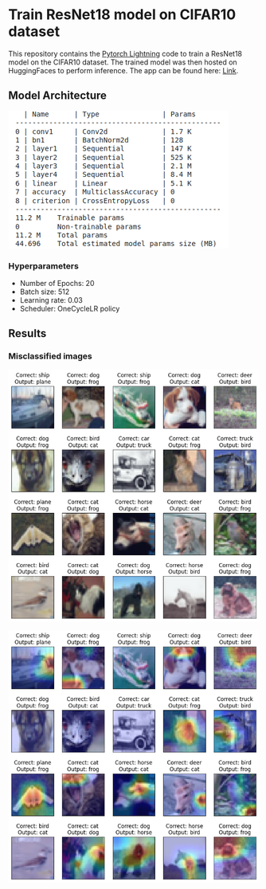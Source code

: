 # Train ResNet18 model on CIFAR10 dataset

This repository contains the [Pytorch Lightning](https://lightning.ai/docs/pytorch/stable/) code to train a ResNet18 model on the CIFAR10 dataset.
The trained model was then hosted on HuggingFaces to perform inference. The app can be found here: [Link](https://huggingface.co/spaces/varsha-raveendran/gradcam_app_demo).

## Model Architecture

![Model Architecture](./imgs/model_arch.png)

### Hyperparameters
* Number of Epochs: 20
* Batch size: 512
* Learning rate: 0.03 
* Scheduler: OneCycleLR policy

## Results

### Misclassified images
![Misclassified images](./imgs/misclassified.png)


![Gradcam of misclassified imagaes](./imgs/gradcam.png)



